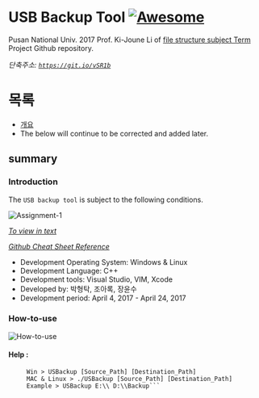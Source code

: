 # USB Backup Tool [![Awesome](https://cdn.rawgit.com/sindresorhus/awesome/d7305f38d29fed78fa85652e3a63e154dd8e8829/media/badge.svg)](https://github.com/sindresorhus/awesome)

Pusan National Univ. 
2017 Prof. Ki-Joune Li of [file structure subject Term](http://stem.cs.pusan.ac.kr/FP/2017/FP2017Spring.html) Project Github repository.

*단축주소: [`https://git.io/vSR1b`](https://git.io/vSR1b)*

# 목록

 - [개요](#summary)
 - The below will continue to be corrected and added later.

## summary

### Introduction

The `USB backup tool` is subject to the following conditions.

![Assignment-1](http://i.imgur.com/9DVncqu.png)

[*To view in text*](http://stem.cs.pusan.ac.kr/FP/2017/Assignment-1.html)

[*Github Cheat Sheet Reference*](https://git.io/vSRDZ)


 - Development Operating System: Windows & Linux
 - Development Language: C++
 - Development tools: Visual Studio, VIM, Xcode
 - Developed by: 박형탁, 조아록, 장윤수
 - Development period: April 4, 2017 - April 24, 2017


### How-to-use

![How-to-use](http://i.imgur.com/TuX09GB.png)

#### Help :
```Help:
     Win > USBackup [Source_Path] [Destination_Path]
     MAC & Linux > ./USBackup [Source_Path] [Destination_Path]
     Example > USBackup E:\\ D:\\Backup```